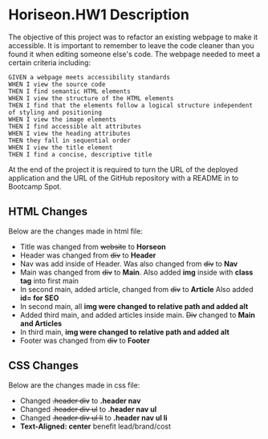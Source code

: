 # Horiseon.HW1 Description

The objective of this project was to refactor an existing webpage to make it accessible.  It is important to remember to leave the code cleaner than you found it when editing someone else's code. The webpage needed to meet a certain criteria including:

```
GIVEN a webpage meets accessibility standards
WHEN I view the source code
THEN I find semantic HTML elements
WHEN I view the structure of the HTML elements
THEN I find that the elements follow a logical structure independent of styling and positioning
WHEN I view the image elements
THEN I find accessible alt attributes
WHEN I view the heading attributes
THEN they fall in sequential order
WHEN I view the title element
THEN I find a concise, descriptive title
```
At the end of the project it is required to turn the URL of the deployed application and the URL of the GitHub repository with a README in to Bootcamp Spot.

## HTML Changes

Below are the changes made in html file:

* Title was changed from ~~website~~ to **Horseon**
* Header was changed from ~~div~~ to **Header**
* Nav was add inside of Header. Was also changed from ~~div~~ to **Nav**
* Main was changed from ~~div~~ to **Main**. Also added **img** inside with **class tag** into first main
* In second main, added article, changed from ~~div~~ to **Article**
Also added **id= for SEO**
* In second main, all **img were changed to relative path and added alt**
* Added third main, and added articles inside main. ~~Div~~ changed to **Main and Articles**
* In third main, **img were changed to relative path and added alt**
* Footer was changed from ~~div~~ to **Footer**

## CSS Changes

Below are the changes made in css file:

* Changed ~~.header div~~ to **.header nav**
* Changed ~~.header div ul~~ to **.header nav ul**
* Changed ~~.header div ul li~~ to **.header nav ul li**
* **Text-Aligned: center** benefit lead/brand/cost



